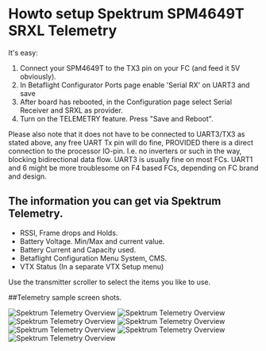 # Howto setup Spektrum SPM4649T SRXL Telemetry

It's easy:

1. Connect your SPM4649T to the TX3 pin on your FC (and feed it 5V obviously).
2. In Betaflight Configurator Ports page enable 'Serial RX' on UART3 and save
3. After board has rebooted, in the Configuration page select Serial Receiver and SRXL as provider.
4. Turn on the TELEMETRY feature. Press "Save and Reboot".

Please also note that it does not have to be connected to UART3/TX3 as stated above, any free UART Tx pin will do fine, PROVIDED there is a direct connection to the processor IO-pin. I.e. no inverters or such in the way, blocking bidirectional data flow. UART3 is usually fine on most FCs. UART1 and 6 might be more troublesome on F4 based FCs, depending on FC brand and design. 

## The information you can get via Spektrum Telemetry.

* RSSI, Frame drops and Holds.   
* Battery Voltage. Min/Max and current value.
* Battery Current and Capacity used.
* Betaflight Configuration Menu System, CMS. 
* VTX Status (In a separate VTX  Setup menu)

Use the transmitter scroller to select the items you like to use.

##Telemetry sample screen shots.

![Spektrum Telemetry Overview](https://raw.githubusercontent.com/wiki/betaflight/betaflight/images/Spektrum_TM_Overview.jpg)
![Spektrum Telemetry Overview](https://raw.githubusercontent.com/wiki/betaflight/betaflight/images/Spektrum_TM_Flightlog.jpg)
![Spektrum Telemetry Overview](https://raw.githubusercontent.com/wiki/betaflight/betaflight/images/Spektrum_TM_Voltage_MinMax.jpg)
![Spektrum Telemetry Overview](https://raw.githubusercontent.com/wiki/betaflight/betaflight/images/Spektrum_TM_Voltage.jpg)
![Spektrum Telemetry Overview](https://raw.githubusercontent.com/wiki/betaflight/betaflight/images/Spektrum_TM_FlightPackCapacity.jpg)
![Spektrum Telemetry Overview](https://raw.githubusercontent.com/wiki/betaflight/betaflight/images/Spektrum_TM_Text_CMS.jpg)
![Spektrum Telemetry Overview](https://raw.githubusercontent.com/wiki/betaflight/betaflight/images/Spektrum_VTX_Status.jpg)
